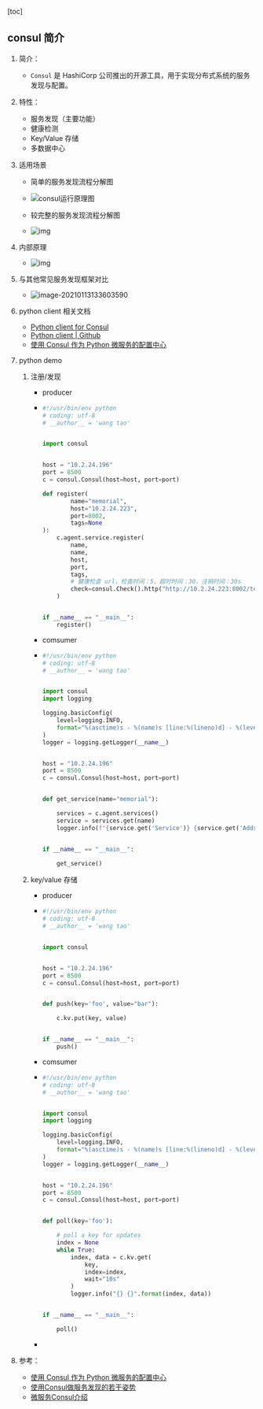 [toc]

## consul 简介

1.  简介：

    -   `Consul` 是 HashiCorp 公司推出的开源工具，用于实现分布式系统的服务发现与配置。

2.  特性：

    -   服务发现（主要功能）
    -	健康检测
    -	Key/Value 存储
    -	多数据中心

3.  适用场景

    -   简单的服务发现流程分解图

    -   ![consul运行原理图](imgs/consul运行原理图.png)
    -   较完整的服务发现流程分解图
    -   ![img](imgs/pasted-125.png)

4.  内部原理

    -   ![img](imgs/pasted-124.png)

5.  与其他常见服务发现框架对比

    -   ![image-20210113133603590](imgs/image-20210113133603590.png)

6.  python client 相关文档

    -   [Python client for Consul](https://python-consul.readthedocs.io/en/latest/)
    -   [Python client | Github](https://github.com/cablehead/python-consul)
    -   [使用 Consul 作为 Python 微服务的配置中心](https://juejin.cn/post/6844903797064466445#heading-0)

7.  python demo

    1.  注册/发现

        -   producer

        -   ```python
            #!/usr/bin/env python
            # coding: utf-8
            # __author__ = 'wang tao'
            
            
            import consul
            
            
            host = "10.2.24.196"
            port = 8500
            c = consul.Consul(host=host, port=port)
            
            def register(
                    name="memorial",
                    host="10.2.24.223",
                    port=8002,
                    tags=None
            ):
                c.agent.service.register(
                    name,
                    name,
                    host,
                    port,
                    tags,
                    # 健康检查 url，检查时间：5，超时时间：30，注销时间：30s
                    check=consul.Check().http("http://10.2.24.223:8002/test/get-parameter", "5s", "30s", "30s")
                )
            
            
            if __name__ == "__main__":
                register()
            
            ```

        -   comsumer

        -   ```python
            #!/usr/bin/env python
            # coding: utf-8
            # __author__ = 'wang tao'
            
            
            import consul
            import logging
            
            logging.basicConfig(
                level=logging.INFO,
                format="%(asctime)s - %(name)s [line:%(lineno)d] - %(levelname)s - %(message)s"
            )
            logger = logging.getLogger(__name__)
            
            
            host = "10.2.24.196"
            port = 8500
            c = consul.Consul(host=host, port=port)
            
            
            def get_service(name="memorial"):
            
                services = c.agent.services()
                service = services.get(name)
                logger.info(f"{service.get('Service')} {service.get('Address')} {service.get('Port')}")
            
            
            if __name__ == "__main__":
                
                get_service()
            
            ```

    2.  key/value 存储

        -   producer

        -   ```python
            #!/usr/bin/env python
            # coding: utf-8
            # __author__ = 'wang tao'
            
            
            import consul
            
            
            host = "10.2.24.196"
            port = 8500
            c = consul.Consul(host=host, port=port)
            
            
            def push(key='foo', value="bar"):
            
                c.kv.put(key, value)
            
            
            if __name__ == "__main__":
                push()
            
            ```

        -   comsumer

        -   ```python
            #!/usr/bin/env python
            # coding: utf-8
            # __author__ = 'wang tao'
            
            
            import consul
            import logging
            
            logging.basicConfig(
                level=logging.INFO,
                format="%(asctime)s - %(name)s [line:%(lineno)d] - %(levelname)s - %(message)s"
            )
            logger = logging.getLogger(__name__)
            
            
            host = "10.2.24.196"
            port = 8500
            c = consul.Consul(host=host, port=port)
            
            
            def poll(key='foo'):
            
                # poll a key for updates
                index = None
                while True:
                    index, data = c.kv.get(
                        key,
                        index=index,
                        wait="10s"
                    )
                    logger.info("{} {}".format(index, data))
            
            
            if __name__ == "__main__":
            
                poll()
            
            ```

        -   

6.  参考：
    -   [使用 Consul 作为 Python 微服务的配置中心](https://juejin.cn/post/6844903797064466445#heading-0)
    -   [使用Consul做服务发现的若干姿势](https://blog.didispace.com/consul-service-discovery-exp/)
    -   [微服务Consul介绍](http://gitlab.playcrab-inc.com/technical-support/operation-document/-/wikis/Introduction-to-Consul)

